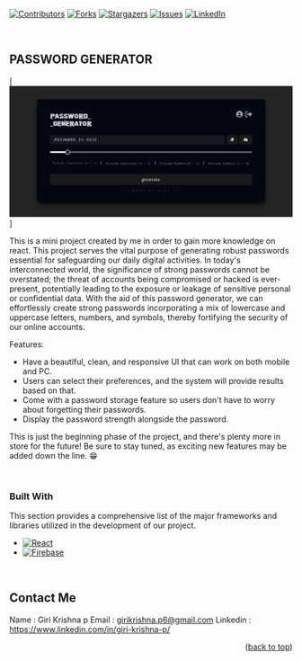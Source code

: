 <!-- Improved compatibility of back to top link: See: https://github.com/othneildrew/Best-README-Template/pull/73 -->
<a name="readme-top"></a>
<!--
*** Thanks for checking out the Best-README-Template. If you have a suggestion
*** that would make this better, please fork the repo and create a pull request
*** or simply open an issue with the tag "enhancement".
*** Don't forget to give the project a star!
*** Thanks again! Now go create something AMAZING! :D
-->



<!-- PROJECT SHIELDS -->
<!--
*** I'm using markdown "reference style" links for readability.
*** Reference links are enclosed in brackets [ ] instead of parentheses ( ).
*** See the bottom of this document for the declaration of the reference variables
*** for contributors-url, forks-url, etc. This is an optional, concise syntax you may use.
*** https://www.markdownguide.org/basic-syntax/#reference-style-links
-->
[![Contributors][contributors-shield]][contributors-url]
[![Forks][forks-shield]][forks-url]
[![Stargazers][stars-shield]][stars-url]
[![Issues][issues-shield]][issues-url]
[![LinkedIn][linkedin-shield]][linkedin-url]

<br />

<!-- ABOUT THE PROJECT -->
## PASSWORD GENERATOR 

[![Product Name Screen Shot][product-screenshot]]

This is a mini project created by me in order to gain more knowledge on react. 
This project serves the vital purpose of generating robust passwords essential for safeguarding our daily digital activities. In today's interconnected world, the significance of strong passwords cannot be overstated; the threat of accounts being compromised or hacked is ever-present, potentially leading to the exposure or leakage of sensitive personal or confidential data. With the aid of this password generator, we can effortlessly create strong passwords incorporating a mix of lowercase and uppercase letters, numbers, and symbols, thereby fortifying the security of our online accounts.

Features:
* Have a beautiful, clean, and responsive UI that can work on both mobile and PC.
* Users can select their preferences, and the system will provide results based on that.
* Come with a password storage feature so users don't have to worry about forgetting their passwords.
* Display the password strength alongside the password.

This is just the beginning phase of the project, and there's plenty more in store for the future! Be sure to stay tuned, as exciting new features may be added down the line. 😁


<br />


### Built With

This section provides a comprehensive list of the major frameworks and libraries utilized in the development of our project.

* [![React][React.js]][React-url]
* [![Firebase][Firebase]][Firebase-url]


<br />


<!-- CONTACT -->
## Contact Me

Name : Giri Krishna p
Email : girikrishna.p6@gmail.com
Linkedin : https://www.linkedin.com/in/giri-krishna-p/

<p align="right">(<a href="#readme-top">back to top</a>)</p>



<!-- MARKDOWN LINKS & IMAGES -->
<!-- https://www.markdownguide.org/basic-syntax/#reference-style-links -->
[contributors-shield]: https://img.shields.io/github/contributors/GiriKrishnap/Password-Generator.svg?style=for-the-badge
[contributors-url]: https://github.com/GiriKrishnap/Password-Generator/graphs/contributors
[forks-shield]: https://img.shields.io/github/forks/GiriKrishnap/Password-Generator.svg?style=for-the-badge
[forks-url]: https://github.com/GiriKrishnap/Password-Generator/network/members
[stars-shield]: https://img.shields.io/github/stars/GiriKrishnap/Password-Generator.svg?style=for-the-badge
[stars-url]: https://github.com/GiriKrishnap/Password-Generator/stargazers 
[issues-shield]: https://img.shields.io/github/issues/GiriKrishnap/Password-Generator.svg?style=for-the-badge
[issues-url]: https://github.com/GiriKrishnap/Password-Generator.svg?style=for-the-badge/issues
[license-shield]: https://img.shields.io/github/license/GiriKrishnap/Password-Generator.svg?style=for-the-badge
[license-url]: https://github.com/GiriKrishnap/Password-Generator.svg?style=for-the-badge/blob/master/LICENSE.txt
[linkedin-shield]: https://img.shields.io/badge/-LinkedIn-black.svg?style=for-the-badge&logo=linkedin&colorB=555
[linkedin-url]: https://www.linkedin.com/in/giri-krishna-p/
[product-screenshot]: /public/images/password%20generator%20image.png
[React.js]: https://img.shields.io/badge/React-20232A?style=for-the-badge&logo=react&logoColor=61DAFB
[Firebase]: https://img.shields.io/badge/firebase-0769AD?style=for-the-badge&logo=firebase&logoColor=white
[Firebase-url]: https://firebase.google.com/
[React-url]: https://reactjs.org/

